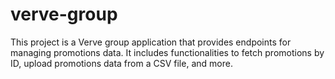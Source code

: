 # verve-group
This project is a Verve group application that provides endpoints for managing promotions data. It includes functionalities to fetch promotions by ID, upload promotions data from a CSV file, and more.
